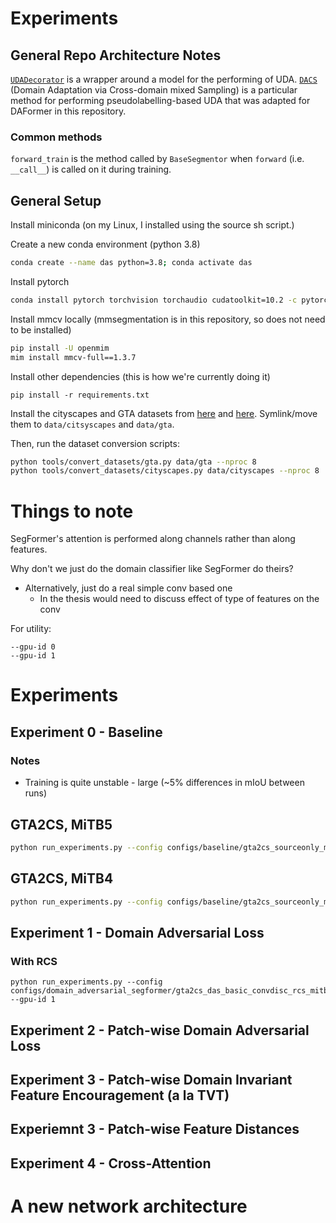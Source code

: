 # Experiments
## General Repo Architecture Notes
[`UDADecorator`](mmseg/models/uda/uda_decorator.py) is a wrapper around a model for the performing of UDA.
[`DACS`](mmseg/models/uda/dacs.py) (Domain Adaptation via Cross-domain mixed Sampling) is a particular method for performing pseudolabelling-based UDA that was adapted for DAFormer in this repository.

### Common methods
`forward_train` is the method called by `BaseSegmentor` when `forward` (i.e. `__call__`) is called on it during training.

## General Setup
Install miniconda (on my Linux, I installed using the source sh script.)

Create a new conda environment (python 3.8)

```sh
conda create --name das python=3.8; conda activate das
```

Install pytorch
```sh
conda install pytorch torchvision torchaudio cudatoolkit=10.2 -c pytorch-lts -c nvidia
```

Install mmcv locally (mmsegmentation is in this repository, so does not need to be installed)
```sh
pip install -U openmim
mim install mmcv-full==1.3.7
```

Install other dependencies (this is how we're currently doing it)
```
pip install -r requirements.txt
```

Install the cityscapes and GTA datasets from [here](https://www.cityscapes-dataset.com/downloads/) and [here](https://download.visinf.tu-darmstadt.de/data/from_games/). Symlink/move them to `data/citsyscapes` and `data/gta`.

Then, run the dataset conversion scripts:
```sh
python tools/convert_datasets/gta.py data/gta --nproc 8
python tools/convert_datasets/cityscapes.py data/cityscapes --nproc 8
```
# Things to note
SegFormer's attention is performed along channels rather than along features.

Why don't we just do the domain classifier like SegFormer do theirs?
- Alternatively, just do a real simple conv based one
    - In the thesis would need to discuss effect of type of features on the conv 

For utility:
```
--gpu-id 0
--gpu-id 1
```

# Experiments
## Experiment 0 - Baseline


### Notes
- Training is quite unstable - large (~5% differences in mIoU between runs)

## GTA2CS, MiTB5
```sh
python run_experiments.py --config configs/baseline/gta2cs_sourceonly_mitb5.py --gpu-id 0
```

## GTA2CS, MiTB4
```sh
python run_experiments.py --config configs/baseline/gta2cs_sourceonly_mitb4.py --gpu-id 0
```

## Experiment 1 - Domain Adversarial Loss

### With RCS
```
python run_experiments.py --config configs/domain_adversarial_segformer/gta2cs_das_basic_convdisc_rcs_mitb4.py --gpu-id 1
```
## Experiment 2 - Patch-wise Domain Adversarial Loss
## Experiment 3 - Patch-wise Domain Invariant Feature Encouragement (a la TVT)
## Experiemnt 3 - Patch-wise Feature Distances
## Experiment 4 - Cross-Attention

# A new network architecture